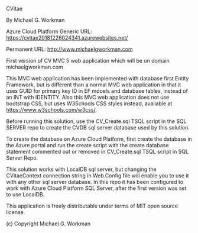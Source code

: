 CVitae

By Michael G. Workman

Azure Cloud Platform Generic URL: https://cvitae20181226024341.azurewebsites.net/

Permanent URL: http://www.michaelgworkman.com

First version of CV MVC 5 web application which will be on domain michaelgworkman.com

This MVC web application has been implemented with database first Entity Framework,
but is different than a normal MVC web application in that it uses GUID for primary key ID in EF mdoels and database tables,
instead of an INT with IDENTITY. Also this MVC web application does not use bootstrap CSS, but uses W3Schools CSS styles instead,
available at https://www.w3schools.com/w3css/.

Before running this solution, use the CV_Create.sql TSQL script in the SQL SERVER repo to create the CVDB sql server database used by this solution.

To create the database on Azure Cloud Platform, first create the database in the Azure portal and run the create script with the create database statement commented out or removed in CV_Create.sql TSQL script in SQL Server Repo.

This solution works with LocalDB sql server, but changing the CVitaeContext connection string in Web.Config file will enable you to use it with any other sql server database. In this repo it has been configured to work with Azure Cloud Platform SQL Server, after the first version was set to use LocalDB.

This application is freely distributable under terms of MIT open source license.

(c) Copyright Michael G. Workman
